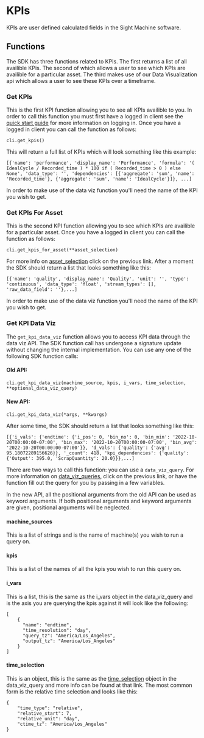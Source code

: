 # KPIs

KPIs are user defined calculated fields in the Sight Machine software.

## Functions
The SDK has three functions related to KPIs.  The first returns a list of all availible KPis.  The second of which allows a user to see which KPIs are availible for a particular asset.  The third makes use of our Data Visualization api which allows a user to see these KPIs over a timeframe.

### Get KPIs
This is the first KPI function allowing you to see all KPIs availible to you.  In order to call this function you must first have a logged in client see the [quick start guide](/README.md) for more information on logging in.  Once you have a logged in client you can call the function as follows:

```
cli.get_kpis()
```
This will return a full list of KPIs which will look something like this example:
```
[{'name': 'performance', 'display_name': 'Performance', 'formula': '( IdealCycle / Recorded_time ) * 100 if ( Recorded_time > 0 ) else None', 'data_type': '', 'dependencies': [{'aggregate': 'sum', 'name': 'Recorded_time'}, {'aggregate': 'sum', 'name': 'IdealCycle'}]}, ...]
```

In order to make use of the data viz function you'll need the name of the KPI you wish to get.

### Get KPIs For Asset
This is the second KPI function allowing you to see which KPIs are availible for a particular asset.  Once you have a logged in client you can call the function as follows:

```
cli.get_kpis_for_asset(**asset_selection)
```

For more info on [asset_selection](/docs/commonly_used_data_types/asset_selection.md) click on the previous link.  After a moment the SDK should return a list that looks something like this:

```
[{'name': 'quality', 'display_name': 'Quality', 'unit': '', 'type': 'continuous', 'data_type': 'float', 'stream_types': [], 'raw_data_field': ''},...]
```

In order to make use of the data viz function you'll need the name of the KPI you wish to get.

### Get KPI Data Viz

The `get_kpi_data_viz` function allows you to access KPI data through the data viz API. The SDK function call has undergone a signature update without changing the internal implementation. You can use any one of the following SDK function calls:

#### Old API:

```
cli.get_kpi_data_viz(machine_source, kpis, i_vars, time_selection, **optional_data_viz_query)
```

#### New API:

```
cli.get_kpi_data_viz(*args, **kwargs)
```

After some time, the SDK should return a list that looks something like this:

```
[{'i_vals': {'endtime': {'i_pos': 0, 'bin_no': 0, 'bin_min': '2022-10-20T00:00:00-07:00', 'bin_max': '2022-10-20T00:00:00-07:00', 'bin_avg': '2022-10-20T00:00:00-07:00'}}, 'd_vals': {'quality': {'avg': 95.18072289156626}}, '_count': 418, 'kpi_dependencies': {'quality': {'Output': 395.0, 'ScrapQuantity': 20.0}}},...]
```

There are two ways to call this function: you can use a `data_viz_query`. For more information on [data_viz_queries](/docs/commonly_used_data_types/data_viz_query.md), click on the previous link, or have the function fill out the query for you by passing in a few variables.

In the new API, all the positional arguments from the old API can be used as keyword arguments. If both positional arguments and keyword arguments are given, positional arguments will be neglected.

#### machine_sources
This is a list of strings and is the name of machine(s) you wish to run a query on.

#### kpis
This is a list of the names of all the kpis you wish to run this query on.

#### i_vars
This is a list, this is the same as the i_vars object in the data_viz_query and is the axis you are querying the kpis against it will look like the following:
```
[
    {
      "name": "endtime",
      "time_resolution": "day",
      "query_tz": "America/Los_Angeles",
      "output_tz": "America/Los_Angeles"
    }
]
```

#### time_selection
This is an object, this is the same as the [time_selection](/docs/commonly_used_data_types/data_viz_query.md#time_selection) object in the data_viz_query and more info can be found at that link.  The most common form is the relative time selection and looks like this:
```
{
    "time_type": "relative",
    "relative_start": 7,
    "relative_unit": "day",
    "ctime_tz": "America/Los_Angeles"
}
```